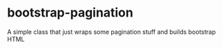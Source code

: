 # bootstrap-pagination
A simple class that just wraps some pagination stuff and builds bootstrap HTML
